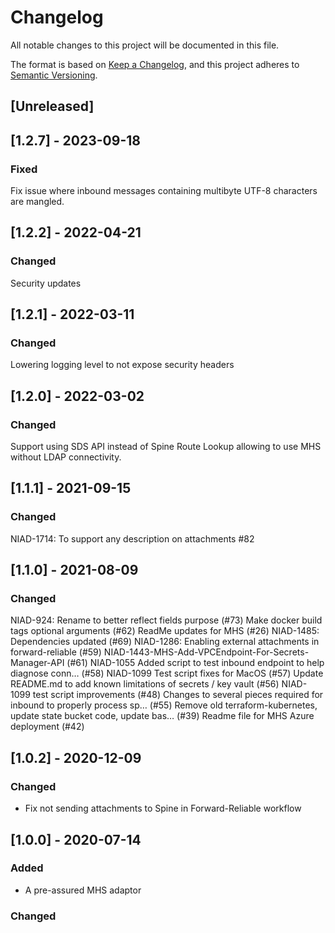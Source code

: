 # Changelog
All notable changes to this project will be documented in this file.

The format is based on [Keep a Changelog](https://keepachangelog.com/en/1.0.0/),
and this project adheres to [Semantic Versioning](https://semver.org/spec/v2.0.0.html).

## [Unreleased]

## [1.2.7] - 2023-09-18

### Fixed

Fix issue where inbound messages containing multibyte UTF-8 characters are mangled.

## [1.2.2] - 2022-04-21

### Changed

Security updates

## [1.2.1] - 2022-03-11

### Changed

Lowering logging level to not expose security headers

## [1.2.0] - 2022-03-02

### Changed

Support using SDS API instead of Spine Route Lookup allowing to use MHS without LDAP connectivity. 

## [1.1.1] - 2021-09-15

### Changed

NIAD-1714: To support any description on attachments #82

## [1.1.0] - 2021-08-09

### Changed

NIAD-924: Rename to better reflect fields purpose (#73)
Make docker build tags optional arguments (#62)
ReadMe updates for MHS (#26)
NIAD-1485: Dependencies updated (#69)
NIAD-1286: Enabling external attachments in forward-reliable (#59)
NIAD-1443-MHS-Add-VPCEndpoint-For-Secrets-Manager-API (#61)
NIAD-1055 Added script to test inbound endpoint to help diagnose conn… (#58)
NIAD-1099 Test script fixes for MacOS (#57)
Update README.md to add known limitations of secrets / key vault (#56)
NIAD-1099 test script improvements (#48)
Changes to several pieces required for inbound to properly process sp… (#55)
Remove old terraform-kubernetes, update state bucket code, update bas… (#39)
Readme file for MHS Azure deployment (#42)

## [1.0.2] - 2020-12-09
 
### Changed
- Fix not sending attachments to Spine in Forward-Reliable workflow

## [1.0.0] - 2020-07-14

### Added
- A pre-assured MHS adaptor
 
### Changed
